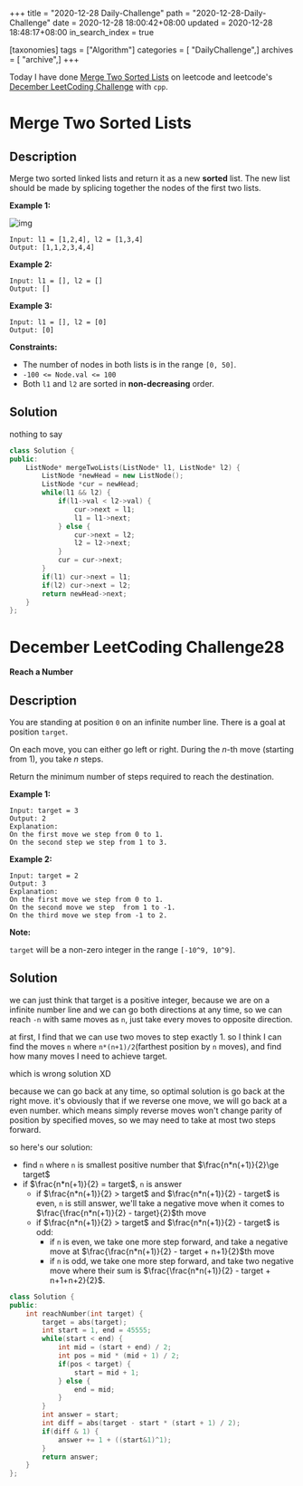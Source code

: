 +++
title = "2020-12-28 Daily-Challenge"
path = "2020-12-28-Daily-Challenge"
date = 2020-12-28 18:00:42+08:00
updated = 2020-12-28 18:48:17+08:00
in_search_index = true

[taxonomies]
tags = ["Algorithm"]
categories = [ "DailyChallenge",]
archives = [ "archive",]
+++

Today I have done [Merge Two Sorted Lists](https://leetcode.com/problems/merge-two-sorted-lists/) on leetcode and leetcode's [December LeetCoding Challenge](https://leetcode.com/explore/challenge/card/december-leetcoding-challenge/572/week-4-december-22nd-december-28th/3583/) with `cpp`.

<!-- more -->

# Merge Two Sorted Lists

## Description

Merge two sorted linked lists and return it as a new **sorted** list. The new list should be made by splicing together the nodes of the first two lists.

**Example 1:**

![img](https://assets.leetcode.com/uploads/2020/10/03/merge_ex1.jpg)

```
Input: l1 = [1,2,4], l2 = [1,3,4]
Output: [1,1,2,3,4,4]
```

**Example 2:**

```
Input: l1 = [], l2 = []
Output: []
```

**Example 3:**

```
Input: l1 = [], l2 = [0]
Output: [0]
```

**Constraints:**

- The number of nodes in both lists is in the range `[0, 50]`.
- `-100 <= Node.val <= 100`
- Both `l1` and `l2` are sorted in **non-decreasing** order.

## Solution

nothing to say

``` cpp
class Solution {
public:
    ListNode* mergeTwoLists(ListNode* l1, ListNode* l2) {
        ListNode *newHead = new ListNode();
        ListNode *cur = newHead;
        while(l1 && l2) {
            if(l1->val < l2->val) {
                cur->next = l1;
                l1 = l1->next;
            } else {
                cur->next = l2;
                l2 = l2->next;
            }
            cur = cur->next;
        }
        if(l1) cur->next = l1;
        if(l2) cur->next = l2;
        return newHead->next;
    }
};
```

# December LeetCoding Challenge28

**Reach a Number**

## Description

You are standing at position `0` on an infinite number line. There is a goal at position `target`.

On each move, you can either go left or right. During the *n*-th move (starting from 1), you take *n* steps.

Return the minimum number of steps required to reach the destination.

**Example 1:**

```
Input: target = 3
Output: 2
Explanation:
On the first move we step from 0 to 1.
On the second step we step from 1 to 3.
```

**Example 2:**

```
Input: target = 2
Output: 3
Explanation:
On the first move we step from 0 to 1.
On the second move we step  from 1 to -1.
On the third move we step from -1 to 2.
```

**Note:**

`target` will be a non-zero integer in the range `[-10^9, 10^9]`.

## Solution

we can just think that target is a positive integer, because we are on a infinite number line and we can go both directions at any time, so we can reach `-n` with same moves as `n`, just take every moves to opposite direction.

at first, I find that we can use two moves to step exactly 1. so I think I can find the moves `n` where `n*(n+1)/2`(farthest position by `n` moves), and find how many moves I need to achieve target.

which is wrong solution XD

because we can go back at any time, so optimal solution is go back at the right move. it's obviously that if we reverse one move, we will go back at a even number. which means simply reverse moves won't change parity of position by specified moves, so we may need to take at most two steps forward.

so here's our solution:

- find `n` where `n` is smallest positive number that $\frac{n*n(+1)}{2}\ge target$
- if $\frac{n*n(+1)}{2} = target$, `n` is answer
  - if $\frac{n*n(+1)}{2} > target$ and $\frac{n*n(+1)}{2} - target$ is even, `n` is still answer,
  we'll take a negative move when it comes to $\frac{\frac{n*n(+1)}{2} - target}{2}$th move
  - if $\frac{n*n(+1)}{2} > target$ and $\frac{n*n(+1)}{2} - target$ is odd:
    - if `n` is even, we take one more step forward, and take a negative move at $\frac{\frac{n*n(+1)}{2} - target + n+1}{2}$th move
    - if `n` is odd, we take one more step forward, and take two negative move where their sum is $\frac{\frac{n*n(+1)}{2} - target + n+1+n+2}{2}$.

``` cpp
class Solution {
public:
    int reachNumber(int target) {
        target = abs(target);
        int start = 1, end = 45555;
        while(start < end) {
            int mid = (start + end) / 2;
            int pos = mid * (mid + 1) / 2;
            if(pos < target) {
                start = mid + 1;
            } else {
                end = mid;
            }
        }
        int answer = start;
        int diff = abs(target - start * (start + 1) / 2);
        if(diff & 1) {
            answer += 1 + ((start&1)^1);
        }
        return answer;
    }
};
```